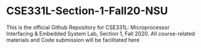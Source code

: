 # CSE331L-Section-1-Fall20-NSU
This is the official Github Repository for CSE331L: Microprocessor Interfacing &amp; Embedded System Lab, Section 1, Fall 2020. All course-related materials and Code submission will be facilitated here
